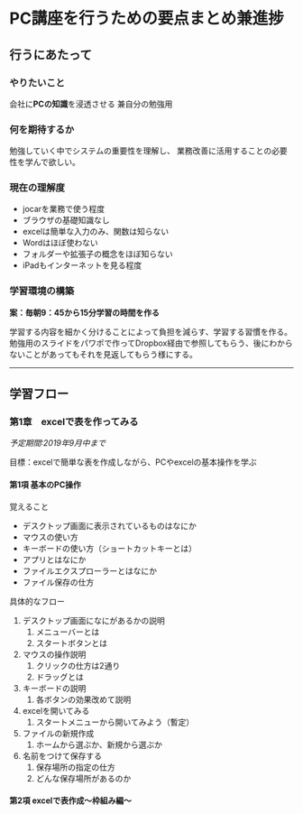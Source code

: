 # PC講座を行うための要点まとめ兼進捗

## 行うにあたって

### やりたいこと

会社に**PCの知識**を浸透させる
兼自分の勉強用

### 何を期待するか

勉強していく中でシステムの重要性を理解し、  業務改善に活用することの必要性を学んで欲しい。

### 現在の理解度

* jocarを業務で使う程度
* ブラウザの基礎知識なし
* excelは簡単な入力のみ、関数は知らない
* Wordはほぼ使わない
* フォルダーや拡張子の概念をほぼ知らない
* iPadもインターネットを見る程度

### 学習環境の構築

**案：毎朝9：45から15分学習の時間を作る**

学習する内容を細かく分けることによって負担を減らす、学習する習慣を作る。
勉強用のスライドをパワポで作ってDropbox経由で参照してもらう、後にわからないことがあってもそれを見返してもらう様にする。

---

## 学習フロー

### 第1章　excelで表を作ってみる

*予定期間:2019年9月中まで*

目標：excelで簡単な表を作成しながら、PCやexcelの基本操作を学ぶ

#### 第1項 基本のPC操作

覚えること

* デスクトップ画面に表示されているものはなにか
* マウスの使い方
* キーボードの使い方（ショートカットキーとは）
* アプリとはなにか
* ファイルエクスプローラーとはなにか
* ファイル保存の仕方

具体的なフロー

1. デスクトップ画面になにがあるかの説明
   1. メニューバーとは
   2. スタートボタンとは
2. マウスの操作説明
   1. クリックの仕方は2通り
   2. ドラッグとは
3. キーボードの説明
   1. 各ボタンの効果改めて説明
4. excelを開いてみる
   1. スタートメニューから開いてみよう（暫定）
5. ファイルの新規作成
   1. ホームから選ぶか、新規から選ぶか
6. 名前をつけて保存する
   1. 保存場所の指定の仕方
   2. どんな保存場所があるのか

#### 第2項 excelで表作成～枠組み編～
